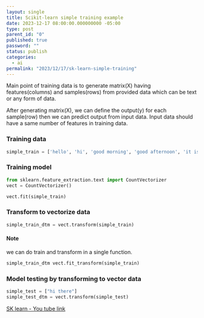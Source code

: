 ```yaml
---
layout: single
title: Scikit-learn simple training example
date: 2023-12-17 08:00:00.000000000 -05:00
type: post
parent_id: "0"
published: true
password: ""
status: publish
categories:
  - ai
permalink: "2023/12/17/sk-learn-simple-training"
---
```


Main point of training data is to generate matrix(X) having features(columns) and samples(rows) from provided data which can be text or any form of data.

After generating matrix(X), we can define the output(y) for each sample(row) then we can predict output from input data. Input data should have a same number of features in training data.


### Training data
```python
simple_train = ['hello', 'hi', 'good morning', 'good afternoon', 'it is raining', 'I am playing baseball', 'watching tv']
```

### Training model
```python
from sklearn.feature_extraction.text import CountVectorizer
vect = CountVectorizer()

vect.fit(simple_train)
```

### Transform to vectorize data
```python
simple_train_dtm = vect.transform(simple_train)
```
#### Note
we can do train and transform in a single function.
```python
simple_train_dtm vect.fit_transform(simple_train)
```

### Model testing by transforming to vector data
```python
simple_test = ["hi there"]
simple_test_dtm = vect.transform(simple_test)
```

[SK learn - You tube link](https://www.youtube.com/watch?v=ZiKMIuYidY0)
